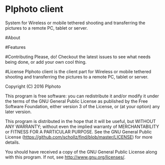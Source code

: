 # PIphoto client

System for Wireless or mobile tethered shooting and transferring the pictures to a remote PC, tablet or server.

#About

#Features

#Contributing
Please, do! Checkout the latest issues to see what needs being done, or add your own cool thing.

#License
PIphoto client is the client part for Wireless or mobile tethered shooting and transferring the pictures to a remote PC, tablet or server.

Copyright (C) 2016 PIphoto

This program is free software: you can redistribute it and/or modify it under the terms of the GNU General Public License as published by the Free Software Foundation, either version 3 of the License, or (at your option) any later version.

This program is distributed in the hope that it will be useful, but WITHOUT ANY WARRANTY; without even the implied warranty of MERCHANTABILITY or FITNESS FOR A PARTICULAR PURPOSE. See the GNU General Public License (https://github.com/schollz/find/blob/master/LICENSE) for more details.

You should have received a copy of the GNU General Public License along with this program. If not, see http://www.gnu.org/licenses/.
